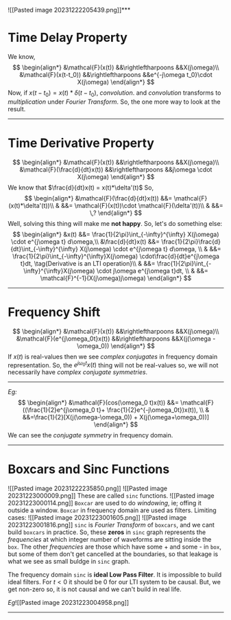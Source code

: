 ![[Pasted image 20231222205439.png]]***
# Time Delay Property

We know, 
$$
\begin{align*}
&\mathcal{F}(x(t)) &&\rightleftharpoons &&X(j\omega)\\
&\mathcal{F}(x(t-t_0)) &&\rightleftharpoons &&e^{-j\omega t_0}\cdot X(j\omega)
\end{align*}
$$
Now, if $x(t-t_0) = x(t)*\delta(t-t_0)$, *convolution*.
and *convolution* transforms to *multiplication* under *Fourier Transform*. So, the one more way to look at the result.
***
# Time Derivative Property
$$
\begin{align*}
&\mathcal{F}(x(t)) &&\rightleftharpoons &&X(j\omega)\\
&\mathcal{F}(\frac{d}{dt}x(t)) &&\rightleftharpoons &&j\omega \cdot X(j\omega)
\end{align*}
$$
We know that $\frac{d}{dt}x(t) = x(t)*\delta'(t)$
So, $$
\begin{align*}
&\mathcal{F}(\frac{d}{dt}x(t)) &&= \mathcal{F}(x(t)*\delta'(t))\\
& &&= \mathcal{F}(x(t))\cdot \mathcal{F}(\delta'(t))\\
& &&= \,?
\end{align*}
$$
Well, solving this thing will make me **not happy**.
So, let's do something else:
$$
\begin{align*}
&x(t) &&= \frac{1}{2\pi}\int_{-\infty}^{\infty} X(j\omega) \cdot e^{j\omega t} d\omega,\\
&\frac{d}{dt}x(t) &&= \frac{1}{2\pi}\frac{d}{dt}\int_{-\infty}^{\infty} X(j\omega) \cdot e^{j\omega t} d\omega, \\
& &&= \frac{1}{2\pi}\int_{-\infty}^{\infty}X(j\omega) \cdot\frac{d}{dt}e^{j\omega t}dt, \tag{Derivative is an LTI operation}\\
& &&= \frac{1}{2\pi}\int_{-\infty}^{\infty}X(j\omega) \cdot j\omega e^{j\omega t}dt, \\
& &&= \mathcal{F}^{-1}(X(j\omega)j\omega)
\end{align*}
$$
***
# Frequency Shift
$$
\begin{align*}
&\mathcal{F}(x(t)) &&\rightleftharpoons &&X(j\omega)\\
&\mathcal{F}(e^{j\omega_0t}x(t)) &&\rightleftharpoons &&X(j(\omega - \omega_0))
\end{align*}
$$
If $x(t)$ is real-values then we see *complex conjugates* in frequency domain representation.
So, the $e^{j\omega_0t}x(t)$ thing will not be real-values so, we will not necessarily have *complex conjugate symmetries*.
***
*Eg:*
$$
\begin{align*}
&\mathcal{F}(cos(\omega_0 t)x(t)) &&= \mathcal{F}((\frac{1}{2}e^{j\omega_0 t}+ \frac{1}{2}e^{-j\omega_0t})x(t)), \\
& &&=\frac{1}{2}[X(j(\omega-\omega_0)) + X(j(\omega+\omega_0))]
\end{align*}
$$
We can see the *conjugate symmetry* in frequency domain.
***
# Boxcars and Sinc Functions

![[Pasted image 20231222235850.png]]
![[Pasted image 20231223000009.png]]
These are called `sinc` functions.
![[Pasted image 20231223000114.png]]
`Boxcar` are used to do *windowing*, ie; offing it outside a window.
`Boxcar` in frequency domain are used as filters.
Limiting cases:
![[Pasted image 20231223001605.png]]
![[Pasted image 20231223001816.png]]
`sinc` is *Fourier Transform* of `boxcars`, and we cant build `boxcars` in practice. So, these **zeros** in `sinc` graph represents the *frequencies* at which integer number of waveforms are sitting inside the `box`. The other *frequencies* are those which have some + and some - in `box`, but some of them don't get cancelled at the boundaries, so that leakage is what we see as small buldge in `sinc` graph.

The frequency domain `sinc` is **ideal Low Pass Filter**. It is impossible to build ideal filters. For $t < 0$ it should be $0$ for our LTI system to be causal. But, we get non-zero so, it is not causal and we can't build in real life.

*Eg*![[Pasted image 20231223004958.png]]
***
